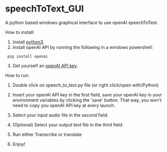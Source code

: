 # speechToText_GUI
A python based windows graphical interface to use openAI speechToText.

How to install: 

1) Install [python3](https://docs.python.org/fr/3/using/windows.html).
2) Install openAI API by running the following in a windows powershell:
```
 pip install openai
```

3) Get yourself an [openAI API key](https://help.openai.com/en/articles/4936850-where-do-i-find-my-secret-api-key).

How to run: 

1) Double click on speech_to_text.py file (or right click/open with/Python)

2) Insert your openAI API key in the first field, save your openAI key in your environment variables by clicking the 'save' button. That way, you won't need to copy you openAI API key at every launch. 

3) Select your input audio file in the second field. 

4) (Optional) Select your output text file in the third field. 

5) Run either Transcribe or translate

6) Enjoy!
